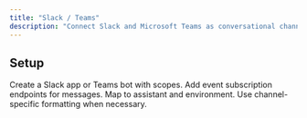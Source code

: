 ```yaml
---
title: "Slack / Teams"
description: "Connect Slack and Microsoft Teams as conversational channels."
---
```


## Setup

<Steps>
<Step title="Create app/bot">
  Create a Slack app or Teams bot with scopes.
</Step>
<Step title="Configure endpoints">
  Add event subscription endpoints for messages.
</Step>
<Step title="Connect assistant">
  Map to assistant and environment.
</Step>
</Steps>

<Tip>
Use channel-specific formatting when necessary.
</Tip>
